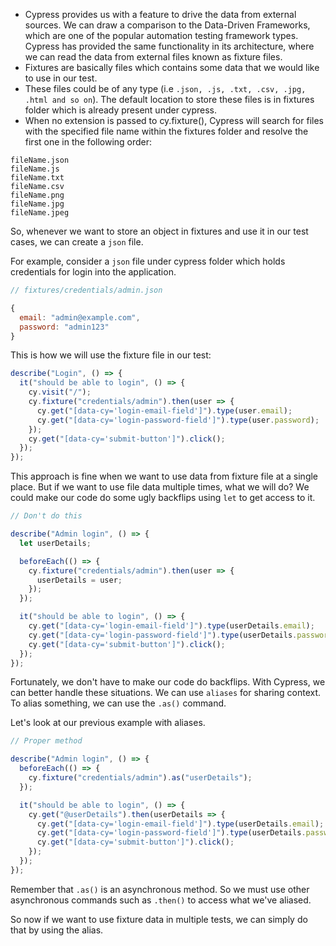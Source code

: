 - Cypress provides us with a feature to drive the data from external sources. We
  can draw a comparison to the Data-Driven Frameworks, which are one of the
  popular automation testing framework types. Cypress has provided the same
  functionality in its architecture, where we can read the data from external
  files known as fixture files.
- Fixtures are basically files which contains some data that we would like to
  use in our test.
- These files could be of any type (i.e
  `.json, .js, .txt, .csv, .jpg, .html and so on`). The default location to
  store these files is in fixtures folder which is already present under
  cypress.
- When no extension is passed to cy.fixture(), Cypress will search for files
  with the specified file name within the fixtures folder and resolve the first
  one in the following order:

```
fileName.json
fileName.js
fileName.txt
fileName.csv
fileName.png
fileName.jpg
fileName.jpeg
```

So, whenever we want to store an object in fixtures and use it in our test
cases, we can create a `json` file.

For example, consider a `json` file under cypress folder which holds credentials
for login into the application.

```javascript
// fixtures/credentials/admin.json

{
  email: "admin@example.com",
  password: "admin123"
}
```

This is how we will use the fixture file in our test:

```javascript
describe("Login", () => {
  it("should be able to login", () => {
    cy.visit("/");
    cy.fixture("credentials/admin").then(user => {
      cy.get("[data-cy='login-email-field']").type(user.email);
      cy.get("[data-cy='login-password-field']").type(user.password);
    });
    cy.get("[data-cy='submit-button']").click();
  });
});
```

This approach is fine when we want to use data from fixture file at a single
place. But if we want to use file data multiple times, what we will do? We could
make our code do some ugly backflips using `let` to get access to it.

```javascript
// Don't do this

describe("Admin login", () => {
  let userDetails;

  beforeEach(() => {
    cy.fixture("credentials/admin").then(user => {
      userDetails = user;
    });
  });

  it("should be able to login", () => {
    cy.get("[data-cy='login-email-field']").type(userDetails.email);
    cy.get("[data-cy='login-password-field']").type(userDetails.password);
    cy.get("[data-cy='submit-button']").click();
  });
});
```

Fortunately, we don't have to make our code do backflips. With Cypress, we can
better handle these situations. We can use `aliases` for sharing context. To
alias something, we can use the `.as()` command.

Let's look at our previous example with aliases.

```javascript
// Proper method

describe("Admin login", () => {
  beforeEach(() => {
    cy.fixture("credentials/admin").as("userDetails");
  });

  it("should be able to login", () => {
    cy.get("@userDetails").then(userDetails => {
      cy.get("[data-cy='login-email-field']").type(userDetails.email);
      cy.get("[data-cy='login-password-field']").type(userDetails.password);
      cy.get("[data-cy='submit-button']").click();
    });
  });
});
```

Remember that `.as()` is an asynchronous method. So we must use
other asynchronous commands such as `.then()` to access what we've aliased.

So now if we want to use fixture data in multiple tests, we can simply do that
by using the alias.
